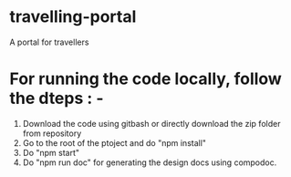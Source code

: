 # travelling-portal
A portal for travellers
# For running the code locally, follow the dteps : -
1. Download the code using gitbash or directly download the zip folder from repository
2. Go to the root of the ptoject and do "npm install"
3. Do "npm start"
4. Do "npm run doc" for generating the design docs using compodoc.
